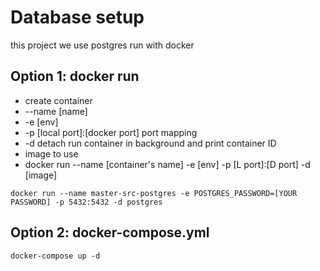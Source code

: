# Database setup

this project we use postgres run with docker

## Option 1: docker run

-   create container
-   --name [name]
-   -e [env]
-   -p [local port]:[docker port] port mapping
-   -d detach run container in background and print container ID
-   image to use
-   docker run --name [container's name] -e [env] -p [L port]:[D port] -d [image]

```
docker run --name master-src-postgres -e POSTGRES_PASSWORD=[YOUR PASSWORD] -p 5432:5432 -d postgres
```

## Option 2: docker-compose.yml

```
docker-compose up -d
```
